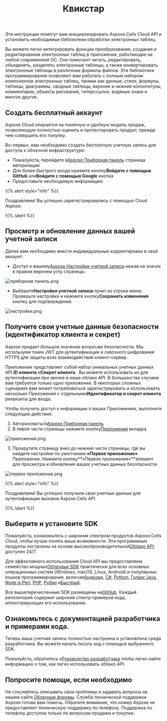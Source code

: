 ﻿---
title: Квикстар
second_title: Aspose.Cells Cloud Documen
type: docs
url: /ru/quickstart/
description: Aspose.Cells Облако поддерживает Excel для создания, преобразования, объединения, разделения, защиты, операций с внутренними объектами и т. д.
weight: 20
---
Эти инструкции помогут вам инициализировать Aspose.Cells Cloud API и установить необходимые библиотеки обработки электронных таблиц.

Вы можете легко интегрировать функции преобразования, создания и редактирования электронных таблиц в приложения, работающие на любой современной ОС. Они помогают читать, редактировать, объединять, разделять электронные таблицы, а также конвертировать электронные таблицы в различные форматы файлов. Эти библиотеки программирования позволяют вам работать с полным набором компонентов электронных таблиц, такими как данные, стили, формулы, таблицы, диаграммы, сводные таблицы, верхние и нижние колонтитулы, комментарии, объекты рисования, гиперссылки, водяные знаки и многое другое.

## Создать бесплатный аккаунт

Aspose Cloud опирается на понятную и удобную модель продаж, позволяющую полностью оценить и протестировать продукт, прежде чем совершить его покупку.

Во-первых, вам необходимо создать бесплатную учетную запись для доступа к облачной инфраструктуре:

-  Пожалуйста, перейдите в[Aspose Приборная панель](https://dashboard.aspose.cloud/#/) страница авторизации
-  Для более быстрого входа нажмите кнопку**Войдите с помощью GitHub** или**Войдите с помощью Google** кнопка
- Предоставьте необходимую информацию

{{% alert style="info" %}}

Поздравляем! Вы успешно зарегистрировались с помощью Cloud Aspose.

{{% /alert %}}

## Просмотр и обновление данных вашей учетной записи

Далее вам необходимо внести индивидуальные корректировки в свой аккаунт:

-  Доступ к вашему[Aspose Настройки учетной записи](https://id.containerize.com/admin/) нажав на значок в правом верхнем углу страницы.

![приборная панель.png](dashboard.png)

-  Выберите**Настройки учетной записи** пункт из строки меню. Проверьте настройки и нажмите кнопку**Сохранить изменения** кнопку для подтверждения.

![настройки.png](settings.png)

## Получите свои учетные данные безопасности (идентификатор клиента и секрет)

Aspose придает большое значение вопросам безопасности. Мы используем токен JWT для аутентификации и сквозного шифрования HTTPS для защиты всех взаимодействий клиент-сервер.

 Приложение представляет собой набор уникальных учетных данных API.**ID клиента** и**Секрет клиента** . Вы можете использовать их для аутентификации при звонке в наше облако API. В большинстве случаев вам требуется только одно приложение. В некоторых сложных сценариях вам может потребоваться зарегистрировать и использовать несколько Приложений с отдельными**Идентификатор и секрет клиента** реквизиты для входа.

Чтобы получить доступ к информации о ваших Приложениях, выполните следующие действия:

1.  Авторизоваться[Aspose Приборная панель](https://dashboard.aspose.cloud/#/)
 2. В левой части страницы нажмите кнопку[Приложения](https://dashboard.aspose.cloud/applications) вкладка.

![приложения.png](applications.png)

 3. Прокрутите страницу вниз до нижней части страницы, где вы найдете настройки по умолчанию.**«Первое приложение»** Приложение. Нажмите кнопку**«Первое приложение»**элемент для просмотра и обновления ваших учетных данных безопасности.

![первое приложение.png](firstapp.png)

{{% alert style="info" %}}

Поздравляем! Вы успешно получили свои учетные данные для аутентификации вызовов Aspose.Cells API.

{{% /alert %}}

## Выберите и установите SDK

 Пожалуйста, ознакомьтесь с широким спектром продуктов Aspose.Cells Cloud, чтобы лучше понять ваши возможности. Эти программные продукты построены на основе высокопроизводительной[Облако API](https://apireference.aspose.com/), доступен 24/7.

 Для эффективного использования Cloud API мы предоставляем семейство мощных[Облачные SDK](https://products.aspose.cloud/cells/family) практически для всех основных операционных систем (Windows, macOS, Linux, Android) и популярных языков программирования, включая[Андроид](https://products.aspose.cloud/cells/android), [C#](https://products.aspose.cloud/cells/net), [Python](https://products.aspose.cloud/cells/python), [Голанг](https://products.aspose.cloud/cells/go),[Java](https://products.aspose.cloud/cells/java), [Node.js](https://products.aspose.cloud/cells/nodejs),[Perl](https://products.aspose.cloud/cells/perl), [PHP](https://products.aspose.cloud/cells/php), [Рубин](https://products.aspose.cloud/cells/ruby) и[Быстрый](https://products.aspose.cloud/cells/swift).

 Все вышеперечисленные SDK размещены на[GitHub](https://github.com/aspose-cells-cloud/). Каждый репозиторий содержит широкий спектр примеров кода, иллюстрирующих его использование.

## Ознакомьтесь с документацией разработчика и примерами кода.

Теперь ваша учетная запись полностью настроена и установлена среда разработчика. Вы можете начать писать код с помощью выбранного SDK.

 Пожалуйста, обратитесь к[Руководство разработчика](https://docs.aspose.cloud/cells/developer-guide/) чтобы легко найти информацию о том, как легко использовать облако API.

## Попросите помощи, если необходимо

 Не стесняйтесь описывать свои проблемы и задавать вопросы на нашем сайте.[Облачные форумы](https://forum.aspose.cloud/c/cells/7). Служба технической поддержки Aspose готова вам помочь. Обратите внимание, что номер Aspose не предоставляет техническую поддержку по телефону. Поддержка по телефону доступна только по вопросам продажи и покупки.




